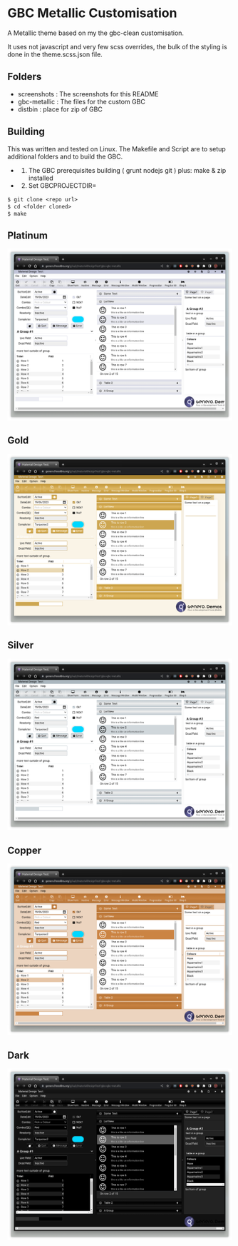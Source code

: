 # GBC Metallic Customisation

A Metallic theme based on my the gbc-clean customisation.

It uses not javascript and very few scss overrides, the bulk of the styling is done in the theme.scss.json file.

## Folders
* screenshots : The screenshots for this README
* gbc-metallic : The files for the custom GBC
* distbin : place for zip of GBC


## Building
This was written and tested on Linux. The Makefile and Script are to setup additional folders and to build the GBC.
* 1. The GBC prerequisites building ( grunt nodejs git ) plus: make & zip installed
* 2. Set GBCPROJECTDIR=<folder containing fjs-gbc project.zip file>
 
```
$ git clone <repo url>
$ cd <folder cloned>
$ make
```

## Platinum
![ss1](https://github.com/neilm-fourjs/gbc-metallic/raw/master/screenshots/m0.png "SS1")

## Gold
![ss2](https://github.com/neilm-fourjs/gbc-metallic/raw/master/screenshots/m1.png "SS2")

## Silver
![ss3](https://github.com/neilm-fourjs/gbc-metallic/raw/master/screenshots/m2.png "SS3")

## Copper
![ss4](https://github.com/neilm-fourjs/gbc-metallic/raw/master/screenshots/m3.png "SS4")

## Dark
![ss5](https://github.com/neilm-fourjs/gbc-metallic/raw/master/screenshots/m4.png "SS5")

